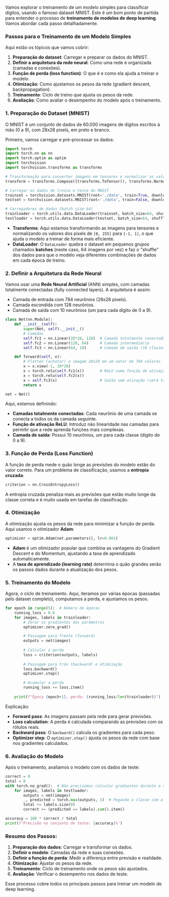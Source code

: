 Vamos explorar o treinamento de um modelo simples para classificar dígitos, usando o famoso dataset MNIST. Este é um bom ponto de partida para entender o processo de **treinamento de modelos de deep learning**. Vamos abordar cada passo detalhadamente.

### **Passos para o Treinamento de um Modelo Simples**

Aqui estão os tópicos que vamos cobrir:
1. **Preparação do dataset**: Carregar e preparar os dados do MNIST.
2. **Definir a arquitetura da rede neural**: Como uma rede é organizada (camadas e conexões).
3. **Função de perda (loss function)**: O que é e como ela ajuda a treinar o modelo.
4. **Otimização**: Como ajustamos os pesos da rede (gradient descent, backpropagation).
5. **Treinamento**: Ciclo de treino que ajusta os pesos da rede.
6. **Avaliação**: Como avaliar o desempenho do modelo após o treinamento.

### 1. **Preparação do Dataset (MNIST)**

O MNIST é um conjunto de dados de 60.000 imagens de dígitos escritos à mão (0 a 9), com 28x28 pixels, em preto e branco.

Primeiro, vamos carregar e pré-processar os dados:

```python
import torch
import torch.nn as nn
import torch.optim as optim
import torchvision
import torchvision.transforms as transforms

# Transformação para converter imagens em tensores e normalizar os valores dos pixels
transform = transforms.Compose([transforms.ToTensor(), transforms.Normalize((0.5,), (0.5,))])

# Carregar os dados de treino e teste do MNIST
trainset = torchvision.datasets.MNIST(root='./data', train=True, download=True, transform=transform)
testset = torchvision.datasets.MNIST(root='./data', train=False, download=True, transform=transform)

# Carregadores de dados (batch size 64)
trainloader = torch.utils.data.DataLoader(trainset, batch_size=64, shuffle=True)
testloader = torch.utils.data.DataLoader(testset, batch_size=64, shuffle=False)
```

- **Transforms**: Aqui estamos transformando as imagens para tensores e normalizando os valores dos pixels de `[0, 255]` para `[-1, 1]`, o que ajuda o modelo a treinar de forma mais eficiente.
- **DataLoader**: O `DataLoader` quebra o dataset em pequenos grupos chamados **batches** (neste caso, 64 imagens por vez) e faz o "shuffle" dos dados para que o modelo veja diferentes combinações de dados em cada época de treino.

### 2. **Definir a Arquitetura da Rede Neural**

Vamos usar uma **Rede Neural Artificial** (ANN) simples, com camadas totalmente conectadas (fully connected layers). A arquitetura é assim:
- Camada de entrada com 784 neurônios (28x28 pixels).
- Camada escondida com 128 neurônios.
- Camada de saída com 10 neurônios (um para cada dígito de 0 a 9).

```python
class Net(nn.Module):
    def __init__(self):
        super(Net, self).__init__()
        # Camadas
        self.fc1 = nn.Linear(28*28, 128)  # Camada totalmente conectada
        self.fc2 = nn.Linear(128, 64)     # Camada intermediária
        self.fc3 = nn.Linear(64, 10)      # Camada de saída (10 classes para dígitos de 0 a 9)

    def forward(self, x):
        # Flatten (achatar) a imagem 28x28 em um vetor de 784 valores
        x = x.view(-1, 28*28)
        x = torch.relu(self.fc1(x))       # ReLU como função de ativação
        x = torch.relu(self.fc2(x))
        x = self.fc3(x)                   # Saída sem ativação (será tratada na loss function)
        return x

net = Net()
```

Aqui, estamos definindo:
- **Camadas totalmente conectadas**: Cada neurônio de uma camada se conecta a todos os da camada seguinte.
- **Função de ativação ReLU**: Introduz não linearidade nas camadas para permitir que a rede aprenda funções mais complexas.
- **Camada de saída**: Possui 10 neurônios, um para cada classe (dígito de 0 a 9).

### 3. **Função de Perda (Loss Function)**

A função de perda mede o quão longe as previsões do modelo estão do valor correto. Para um problema de classificação, usamos a **entropia cruzada**:

```python
criterion = nn.CrossEntropyLoss()
```

A entropia cruzada penaliza mais as previsões que estão muito longe da classe correta e é muito usada em tarefas de classificação.

### 4. **Otimização**

A otimização ajusta os pesos da rede para minimizar a função de perda. Aqui usamos o otimizador **Adam**:

```python
optimizer = optim.Adam(net.parameters(), lr=0.001)
```

- **Adam** é um otimizador popular que combina as vantagens do Gradient Descent e do Momentum, ajustando a taxa de aprendizado automaticamente.
- A **taxa de aprendizado (learning rate)** determina o quão grandes serão os passos dados durante a atualização dos pesos.

### 5. **Treinamento do Modelo**

Agora, o ciclo de treinamento. Aqui, iteramos por várias épocas (passadas pelo dataset completo), computamos a perda, e ajustamos os pesos.

```python
for epoch in range(5):  # Número de épocas
    running_loss = 0.0
    for images, labels in trainloader:
        # Zerar os gradientes dos parâmetros
        optimizer.zero_grad()

        # Passagem para frente (forward)
        outputs = net(images)
        
        # Calcular a perda
        loss = criterion(outputs, labels)
        
        # Passagem para trás (backward) e otimização
        loss.backward()
        optimizer.step()

        # Acumular a perda
        running_loss += loss.item()
    
    print(f"Época {epoch+1}, perda: {running_loss/len(trainloader)}")
```

Explicação:
- **Forward pass**: As imagens passam pela rede para gerar previsões.
- **Loss calculation**: A perda é calculada comparando as previsões com os rótulos reais.
- **Backward pass**: O `backward()` calcula os gradientes para cada peso.
- **Optimizer step**: O `optimizer.step()` ajusta os pesos da rede com base nos gradientes calculados.

### 6. **Avaliação do Modelo**

Após o treinamento, avaliamos o modelo com os dados de teste:

```python
correct = 0
total = 0
with torch.no_grad():  # Não precisamos calcular gradientes durante a avaliação
    for images, labels in testloader:
        outputs = net(images)
        _, predicted = torch.max(outputs, 1)  # Pegando a classe com a maior probabilidade
        total += labels.size(0)
        correct += (predicted == labels).sum().item()

accuracy = 100 * correct / total
print(f'Precisão no conjunto de teste: {accuracy}%')
```

### Resumo dos Passos:

1. **Preparação dos dados**: Carregar e transformar os dados.
2. **Definir o modelo**: Camadas da rede e suas conexões.
3. **Definir a função de perda**: Medir a diferença entre previsão e realidade.
4. **Otimização**: Ajustar os pesos da rede.
5. **Treinamento**: Ciclo de treinamento onde os pesos são ajustados.
6. **Avaliação**: Verificar o desempenho nos dados de teste.

Esse processo cobre todos os principais passos para treinar um modelo de deep learning.